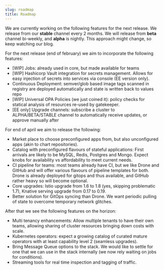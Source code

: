 ```yaml
---
slug: roadmap
title: Roadmap
---
```


We are currently working on the following features for the next release. We release from our **stable** channel every 2 months. We will release from **beta** channel bi-weekly, and **alpha** is nightly. This approach might change, so keep watching our blog.

For the next release (end of february) we aim to incorporate the following features:

- [WIP] Jobs: already used in core, but made available for teams
- [WIP] Hashicorp Vault integration for secrets management. Allows for easy injection of secrets into services via console (EE version only).
- Continuous Deployment: semver/glob based image tags scanned in registry are deployed automatically and state is written back to values repo
- [WIP] Universal OPA Policies (we just coined it): policy checks for statical analysis of resources re-used by gatekeeper.
- [EE only] Upgrade channels: subscribe a cluster to ALPHA/BETA/STABLE channel to automatically receive updates, or approve manually after

For end of april we aim to release the following:

- Market place to choose preconfigured apps from, but also unconfigured apps (akin to chart repositories).
- Catalog with preconfigured flavours of stateful applications: First arrivals are likely to be MySQL, Redis, Postgres and Mongo. Expect knobs for availability vs affordability to meet current needs.
- CI pipeline for teams: most teams already have CI, but we like Drone and GitHub and will offer various flavours of pipeline templates for both. Drone is already deployed for gitops and thus available, and GitHub rather heavy so will become optional.
- Core upgrades: Istio upgrade from 1.6 to 1.8 (yes, skipping problematic 1.7), Knative serving upgrade from 0.17 to 0.19.
- Better solution for GitOps syncing than Drone. We want periodic pulling of state to overcome temporary network glitches.

After that we see the following features on the horizon:

- Multi tenancy enhancements: Allow multiple tenants to have their own teams, allowing sharing of cluster resources bringing down costs with scale.
- Kubernetes operators: expect a growing catalog of curated mature operators with at least capability level 2 (seamless upgrades).
- Bring Message Queue options to the stack. We would like to settle for one that we can use in the stack internally (we now rely waiting on jobs for conditions).
- Streaming tools for real time inspection and tagging of traffic.
